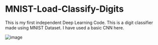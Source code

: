# MNIST-Load-Classify-Digits
This is my first independent Deep Learning Code. This is a digit classifier made using MNIST Dataset. I have used a basic CNN here.

![image](https://github.com/ArnavS05/MNIST-Load-Classify-Digits/assets/155761819/e9416783-b877-4375-bd23-57e4f9e6ff67)

